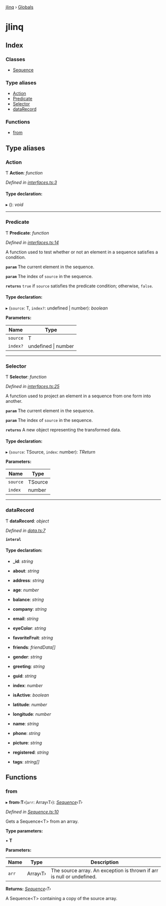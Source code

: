 [jlinq](README.md) › [Globals](globals.md)

# jlinq

## Index

### Classes

* [Sequence](classes/sequence.md)

### Type aliases

* [Action](globals.md#action)
* [Predicate](globals.md#predicate)
* [Selector](globals.md#selector)
* [dataRecord](globals.md#datarecord)

### Functions

* [from](globals.md#from)

## Type aliases

###  Action

Ƭ **Action**: *function*

*Defined in [interfaces.ts:3](https://github.com/DreadLordMikey/jlinq/blob/3c7b510/src/interfaces.ts#L3)*

#### Type declaration:

▸ (): *void*

___

###  Predicate

Ƭ **Predicate**: *function*

*Defined in [interfaces.ts:14](https://github.com/DreadLordMikey/jlinq/blob/3c7b510/src/interfaces.ts#L14)*

A function used to test whether or not an element in a sequence satisfies a
condition.

**`param`** The current element in the sequence.

**`param`** The index of `source` in the sequence.

**`returns`** `true` if `source` satisfies the predicate condition;
otherwise, `false`.

#### Type declaration:

▸ (`source`: T, `index?`: undefined | number): *boolean*

**Parameters:**

Name | Type |
------ | ------ |
`source` | T |
`index?` | undefined &#124; number |

___

###  Selector

Ƭ **Selector**: *function*

*Defined in [interfaces.ts:25](https://github.com/DreadLordMikey/jlinq/blob/3c7b510/src/interfaces.ts#L25)*

A function used to project an element in a sequence from one form into another.

**`param`** The current element in the sequence.

**`param`** The index of `source` in the sequence.

**`returns`** A new object representing the transformed data.

#### Type declaration:

▸ (`source`: TSource, `index`: number): *TReturn*

**Parameters:**

Name | Type |
------ | ------ |
`source` | TSource |
`index` | number |

___

###  dataRecord

Ƭ **dataRecord**: *object*

*Defined in [data.ts:7](https://github.com/DreadLordMikey/jlinq/blob/3c7b510/src/data.ts#L7)*

**`interal`** 

#### Type declaration:

* **_id**: *string*

* **about**: *string*

* **address**: *string*

* **age**: *number*

* **balance**: *string*

* **company**: *string*

* **email**: *string*

* **eyeColor**: *string*

* **favoriteFruit**: *string*

* **friends**: *friendData[]*

* **gender**: *string*

* **greeting**: *string*

* **guid**: *string*

* **index**: *number*

* **isActive**: *boolean*

* **latitude**: *number*

* **longitude**: *number*

* **name**: *string*

* **phone**: *string*

* **picture**: *string*

* **registered**: *string*

* **tags**: *string[]*

## Functions

###  from

▸ **from**‹**T**›(`arr`: Array‹T›): *[Sequence](classes/sequence.md)‹T›*

*Defined in [Sequence.ts:10](https://github.com/DreadLordMikey/jlinq/blob/3c7b510/src/Sequence.ts#L10)*

Gets a Sequence&lt;T&gt; from an array.

**Type parameters:**

▪ **T**

**Parameters:**

Name | Type | Description |
------ | ------ | ------ |
`arr` | Array‹T› | The source array. An exception is thrown if arr is null or undefined. |

**Returns:** *[Sequence](classes/sequence.md)‹T›*

A Sequence&lt;T&gt; containing a copy of the source array.
